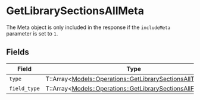 # GetLibrarySectionsAllMeta

The Meta object is only included in the response if the `includeMeta` parameter is set to `1`.



## Fields

| Field                                                                                                                     | Type                                                                                                                      | Required                                                                                                                  | Description                                                                                                               |
| ------------------------------------------------------------------------------------------------------------------------- | ------------------------------------------------------------------------------------------------------------------------- | ------------------------------------------------------------------------------------------------------------------------- | ------------------------------------------------------------------------------------------------------------------------- |
| `type`                                                                                                                    | T::Array<[Models::Operations::GetLibrarySectionsAllType](../../models/operations/getlibrarysectionsalltype.md)>           | :heavy_minus_sign:                                                                                                        | N/A                                                                                                                       |
| `field_type`                                                                                                              | T::Array<[Models::Operations::GetLibrarySectionsAllFieldType](../../models/operations/getlibrarysectionsallfieldtype.md)> | :heavy_minus_sign:                                                                                                        | N/A                                                                                                                       |